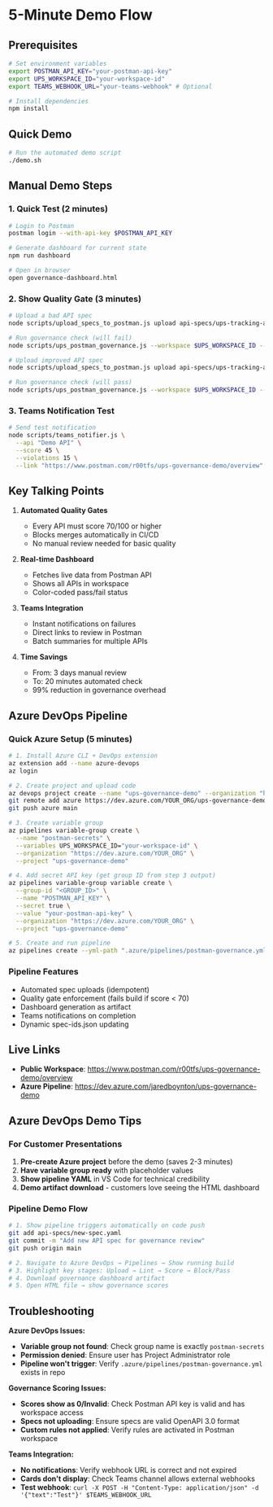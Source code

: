 # 5-Minute Demo Flow

## Prerequisites
```bash
# Set environment variables
export POSTMAN_API_KEY="your-postman-api-key"
export UPS_WORKSPACE_ID="your-workspace-id"
export TEAMS_WEBHOOK_URL="your-teams-webhook" # Optional

# Install dependencies
npm install
```

## Quick Demo
```bash
# Run the automated demo script
./demo.sh
```

## Manual Demo Steps

### 1. Quick Test (2 minutes)
```bash
# Login to Postman
postman login --with-api-key $POSTMAN_API_KEY

# Generate dashboard for current state
npm run dashboard

# Open in browser
open governance-dashboard.html
```

### 2. Show Quality Gate (3 minutes)
```bash
# Upload a bad API spec
node scripts/upload_specs_to_postman.js upload api-specs/ups-tracking-api-bad.yaml

# Run governance check (will fail)
node scripts/ups_postman_governance.js --workspace $UPS_WORKSPACE_ID --threshold 70 --json

# Upload improved API spec
node scripts/upload_specs_to_postman.js upload api-specs/ups-tracking-api-improved.yaml

# Run governance check (will pass)
node scripts/ups_postman_governance.js --workspace $UPS_WORKSPACE_ID --threshold 70 --json
```

### 3. Teams Notification Test
```bash
# Send test notification
node scripts/teams_notifier.js \
  --api "Demo API" \
  --score 45 \
  --violations 15 \
  --link "https://www.postman.com/r00tfs/ups-governance-demo/overview"
```

## Key Talking Points

1. **Automated Quality Gates**
   - Every API must score 70/100 or higher
   - Blocks merges automatically in CI/CD
   - No manual review needed for basic quality

2. **Real-time Dashboard**
   - Fetches live data from Postman API
   - Shows all APIs in workspace
   - Color-coded pass/fail status

3. **Teams Integration**
   - Instant notifications on failures
   - Direct links to review in Postman
   - Batch summaries for multiple APIs

4. **Time Savings**
   - From: 3 days manual review
   - To: 20 minutes automated check
   - 99% reduction in governance overhead

## Azure DevOps Pipeline

### Quick Azure Setup (5 minutes)
```bash
# 1. Install Azure CLI + DevOps extension
az extension add --name azure-devops
az login

# 2. Create project and upload code
az devops project create --name "ups-governance-demo" --organization "https://dev.azure.com/YOUR_ORG"
git remote add azure https://dev.azure.com/YOUR_ORG/ups-governance-demo/_git/ups-governance-demo
git push azure main

# 3. Create variable group
az pipelines variable-group create \
  --name "postman-secrets" \
  --variables UPS_WORKSPACE_ID="your-workspace-id" \
  --organization "https://dev.azure.com/YOUR_ORG" \
  --project "ups-governance-demo"

# 4. Add secret API key (get group ID from step 3 output)
az pipelines variable-group variable create \
  --group-id "<GROUP_ID>" \
  --name "POSTMAN_API_KEY" \
  --secret true \
  --value "your-postman-api-key" \
  --organization "https://dev.azure.com/YOUR_ORG" \
  --project "ups-governance-demo"

# 5. Create and run pipeline
az pipelines create --yml-path ".azure/pipelines/postman-governance.yml"
```

### Pipeline Features
- Automated spec uploads (idempotent)  
- Quality gate enforcement (fails build if score < 70)
- Dashboard generation as artifact
- Teams notifications on completion
- Dynamic spec-ids.json updating

## Live Links

- **Public Workspace**: https://www.postman.com/r00tfs/ups-governance-demo/overview
- **Azure Pipeline**: https://dev.azure.com/jaredboynton/ups-governance-demo

## Azure DevOps Demo Tips

### For Customer Presentations
1. **Pre-create Azure project** before the demo (saves 2-3 minutes)
2. **Have variable group ready** with placeholder values
3. **Show pipeline YAML** in VS Code for technical credibility
4. **Demo artifact download** - customers love seeing the HTML dashboard

### Pipeline Demo Flow
```bash
# 1. Show pipeline triggers automatically on code push
git add api-specs/new-spec.yaml
git commit -m "Add new API spec for governance review"
git push origin main

# 2. Navigate to Azure DevOps → Pipelines → Show running build
# 3. Highlight key stages: Upload → Lint → Score → Block/Pass
# 4. Download governance dashboard artifact
# 5. Open HTML file → show governance scores
```

## Troubleshooting

**Azure DevOps Issues:**
- **Variable group not found**: Check group name is exactly `postman-secrets`
- **Permission denied**: Ensure user has Project Administrator role
- **Pipeline won't trigger**: Verify `.azure/pipelines/postman-governance.yml` exists in repo

**Governance Scoring Issues:**
- **Scores show as 0/Invalid**: Check Postman API key is valid and has workspace access
- **Specs not uploading**: Ensure specs are valid OpenAPI 3.0 format
- **Custom rules not applied**: Verify rules are activated in Postman workspace

**Teams Integration:**
- **No notifications**: Verify webhook URL is correct and not expired  
- **Cards don't display**: Check Teams channel allows external webhooks
- **Test webhook**: `curl -X POST -H "Content-Type: application/json" -d '{"text":"Test"}' $TEAMS_WEBHOOK_URL`
